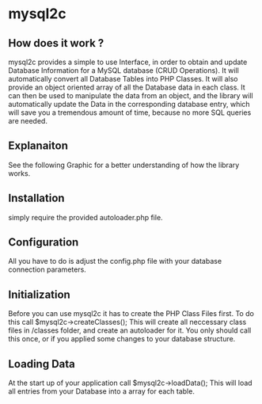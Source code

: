 # mysql2c

## How does it work ? 

mysql2c provides a simple to use Interface, in order to obtain and update Database Information for a MySQL database (CRUD Operations). 
It will automatically convert all Database Tables into PHP Classes. It will also provide an object oriented array of all the Database data in each class. It can then be used to manipulate the data from an object, and the library will automatically update the Data in the corresponding database entry, which will save you a tremendous amount of time, because no more SQL queries are needed. 

## Explanaiton 

See the following Graphic for a better understanding of how the library works. 

## Installation 

simply require the provided autoloader.php file. 

## Configuration  

All you have to do is adjust the config.php file with your database connection parameters. 

## Initialization  

Before you can use mysql2c it has to create the PHP Class Files first. To do this call $mysql2c->createClasses(); 
This will create all neccessary class files in /classes folder, and create an autoloader for it. You only should call this once, or if you applied some changes to your database structure. 

## Loading Data 

At the start up of your application call $mysql2c->loadData(); 
This will load all entries from your Database into a array for each table. 

